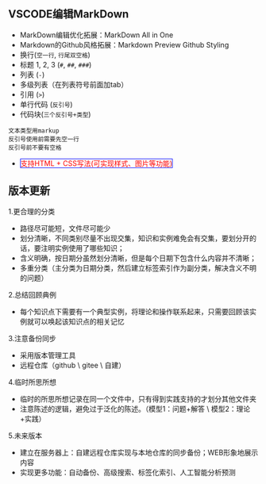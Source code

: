 ## VSCODE编辑MarkDown ##
- MarkDown编辑优化拓展：MarkDown All in One
- Markdown的Github风格拓展：Markdown Preview Github Styling
- 换行(`空一行`, `行尾双空格`)
- 标题 1, 2, 3 (`#`, `##`, `###`)
- 列表 (`-`)
- 多级列表（在列表符号前面加tab）
- 引用 (`>`)
- 单行代码 (`反引号`)
- 代码块(`三个反引号+类型`)
```markup
文本类型用markup
反引号使用前需要先空一行
反引号前不要有空格
```
- <span style="color: #ff0000;border: 1px solid blue">支持HTML + CSS写法(可实现样式、图片等功能)</span>

## 版本更新 ##
1.更合理的分类

- 路径尽可能短，文件尽可能少
- 划分清晰，不同类别尽量不出现交集，知识和实例难免会有交集，要划分开的话，要注明实例使用了哪些知识；
- 含义明确，按日期分虽然划分清晰，但是每个日期下包含什么内容并不清晰；
- 多重分类（主分类为日期分类，然后建立标签索引作为副分类，解决含义不明的问题）

2.总结回顾典例

- 每个知识点下需要有一个典型实例，将理论和操作联系起来，只需要回顾该实例就可以唤起该知识点的相关记忆

3.注意备份同步

- 采用版本管理工具
- 远程仓库（github \ gitee \ 自建）

4.临时所思所想

- 临时的所思所想记录在同一个文件中，只有得到实践支持的才划分其他文件夹
- 注意陈述的逻辑，避免过于泛化的陈述。（模型1：问题+解答 \ 模型2：理论+实践）

5.未来版本

- 建立在服务器上：自建远程仓库实现与本地仓库的同步备份；WEB形象地展示内容
- 实现更多功能：自动备份、高级搜索、标签化索引、人工智能分析预测